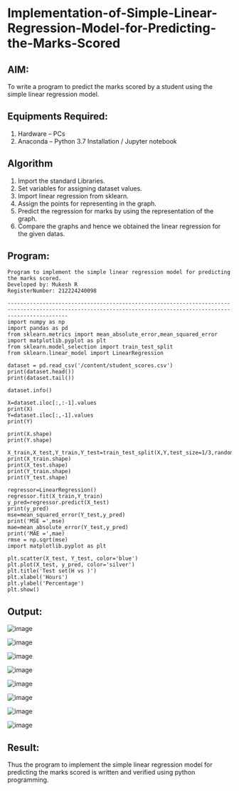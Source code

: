 # Implementation-of-Simple-Linear-Regression-Model-for-Predicting-the-Marks-Scored

## AIM:
To write a program to predict the marks scored by a student using the simple linear regression model.

## Equipments Required:
1. Hardware – PCs
2. Anaconda – Python 3.7 Installation / Jupyter notebook

## Algorithm
1. Import the standard Libraries.
2. Set variables for assigning dataset values.
3. Import linear regression from sklearn.
4. Assign the points for representing in the graph.
5. Predict the regression for marks by using the representation of the graph.
6. Compare the graphs and hence we obtained the linear regression for the given datas.

## Program:
```
Program to implement the simple linear regression model for predicting the marks scored.
Developed by: Mukesh R 
RegisterNumber: 212224240098

```

```
---------------------------------------------------------------------------------------------------------------------------------------------------------------
import numpy as np
import pandas as pd
from sklearn.metrics import mean_absolute_error,mean_squared_error
import matplotlib.pyplot as plt
from sklearn.model_selection import train_test_split
from sklearn.linear_model import LinearRegression

dataset = pd.read_csv('/content/student_scores.csv')
print(dataset.head())
print(dataset.tail())

dataset.info()

X=dataset.iloc[:,:-1].values
print(X)
Y=dataset.iloc[:,-1].values
print(Y)

print(X.shape)
print(Y.shape)

X_train,X_test,Y_train,Y_test=train_test_split(X,Y,test_size=1/3,random_state=0)
print(X_train.shape)
print(X_test.shape)
print(Y_train.shape)
print(Y_test.shape)

regressor=LinearRegression()
regressor.fit(X_train,Y_train)
y_pred=regressor.predict(X_test)
print(y_pred)
mse=mean_squared_error(Y_test,y_pred)
print('MSE =',mse)
mae=mean_absolute_error(Y_test,y_pred)
print('MAE =',mae)
rmse = np.sqrt(mse)
import matplotlib.pyplot as plt

plt.scatter(X_test, Y_test, color='blue')
plt.plot(X_test, y_pred, color='silver')
plt.title('Test set(H vs )')
plt.xlabel('Hours')
plt.ylabel('Percentage')
plt.show()
```

## Output:
![image](https://github.com/user-attachments/assets/19ac9d7a-0d86-4081-bdcb-9bcbb50a5337)

![image](https://github.com/user-attachments/assets/5ff6a529-0096-4296-a3d3-586eed6ae0a9)

![image](https://github.com/user-attachments/assets/5682ff45-e898-4aa5-9a74-f3ed0b582493)

![image](https://github.com/user-attachments/assets/994e9cf7-759d-4941-b82a-ec5a8693e51c)

![image](https://github.com/user-attachments/assets/e41633ab-0da4-4083-a4f3-a03ab00decea)

![image](https://github.com/user-attachments/assets/f244eb41-6b32-44b1-ae8b-c771d1b9f9e1)

![image](https://github.com/user-attachments/assets/563cae76-333b-43bf-8d07-922d7abf9df2)

![image](https://github.com/user-attachments/assets/c52d646d-3caf-4d76-8580-d605c5d1d907)










## Result:
Thus the program to implement the simple linear regression model for predicting the marks scored is written and verified using python programming.
